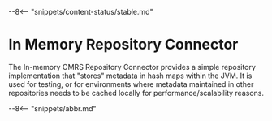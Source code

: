 <!-- SPDX-License-Identifier: CC-BY-4.0 -->
<!-- Copyright Contributors to the ODPi Egeria project. -->


--8<-- "snippets/content-status/stable.md"

# In Memory Repository Connector

The In-memory OMRS Repository Connector provides a simple repository
implementation that "stores" metadata in hash maps within the JVM. 
It is used for testing, or for environments where metadata maintained in other repositories
needs to be cached locally for performance/scalability reasons.


--8<-- "snippets/abbr.md"

